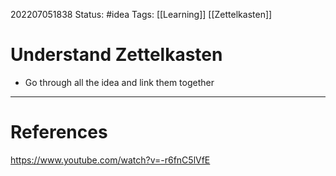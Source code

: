 202207051838
Status: #idea
Tags: [[Learning]] [[Zettelkasten]]

# Understand Zettelkasten
- Go through all the idea and link them together
---
# References
https://www.youtube.com/watch?v=-r6fnC5lVfE
